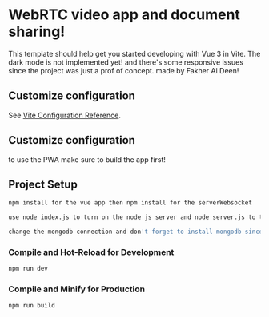 # WebRTC video app and document sharing!

This template should help get you started developing with Vue 3 in Vite.
The dark mode is not implemented yet! 
and there's some responsive issues since the project was just a prof of concept.
made by Fakher Al Deen!



## Customize configuration

See [Vite Configuration Reference](https://vitejs.dev/config/).

## Customize configuration
to use the PWA make sure to build the app first!

## Project Setup

```sh
npm install for the vue app then npm install for the serverWebsocket
```

```sh
use node index.js to turn on the node js server and node server.js to turn the other one!
```

```sh
change the mongodb connection and don't forget to install mongodb since we're using the local one!
```

### Compile and Hot-Reload for Development

```sh
npm run dev
```

### Compile and Minify for Production

```sh
npm run build
```

